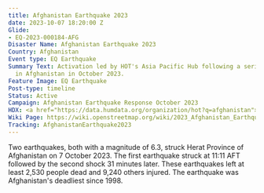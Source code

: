 ```yaml
---
title: Afghanistan Earthquake 2023
date: 2023-10-07 18:20:00 Z
Glide:
- EQ-2023-000184-AFG
Disaster Name: Afghanistan Earthquake 2023
Country: Afghanistan
Event type: EQ Earthquake
Summary Text: Activation led by HOT's Asia Pacific Hub following a series of earthquakes
  in Afghanistan in October 2023.
Feature Image: EQ Earthquake
Post-type: timeline
Status: Active
Campaign: Afghanistan Earthquake Response October 2023
HDX: <a href="https://data.humdata.org/organization/hot?q=afghanistan">Afghanistan</a>
Wiki Page: https://wiki.openstreetmap.org/wiki/2023_Afghanistan_Earthquake
Tracking: AfghanistanEarthquake2023
---
```


Two earthquakes, both with a magnitude of 6.3, struck Herat Province of Afghanistan on 7 October 2023. The first earthquake struck at 11:11 AFT followed by the second shock 31 minutes later. These earthquakes left at least 2,530 people dead and 9,240 others injured. The earthquake was Afghanistan's deadliest since 1998.
